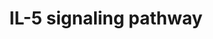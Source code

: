 ---
annotations:
- type: Pathway Ontology
  value: interleukin-5 signaling pathway
authors:
- A.Pandey
- MaintBot
- Khanspers
- Christine Chichester
- Eweitz
description: ''
last-edited: 2021-05-23
organisms:
- Mus musculus
redirect_from:
- /index.php/Pathway:WP151
- /instance/WP151
schema-jsonld:
- '@context': https://schema.org/
  '@id': https://wikipathways.github.io/pathways/WP151.html
  '@type': Dataset
  creator:
    '@type': Organization
    name: WikiPathways
  description: ''
  keywords:
  - Btk
  - Ptpn6
  - Sdcbp
  - Pla2g4a
  - Sh2b2
  - Prkcd
  - Ctnnb1
  - Ptpn11
  - Syk
  - Pim1
  - Foxo3
  - Map2k2
  - Akt1
  - Unc119
  - Icam1
  - Raf1
  - Sox4
  - Il5
  - Jak2
  - Alox5ap
  - Jun
  - Mapk14
  - Stat5a
  - Elk1
  - Kras
  - Hcls1
  - Shc1
  - Hras1
  - ICAM3
  - Hck
  - Cdkn1b
  - Alox5
  - Nfkbia
  - Ptk2b
  - Rps6ka1
  - Grb2
  - Cbl
  - Atf2
  - Stat5b
  - Itgam
  - Shc2
  - Mapk1
  - Dnm2
  - Stat3
  - Rapgef1
  - Rap1gap
  - Lyn
  - Ywhaz
  - Rac1
  - Mapk3
  - Csf2rb
  - Vav1
  - Pik3r2
  - Crkl
  - Bax
  - Pik3r1
  - Stat1
  - Gsk3b
  - Ccnd3
  - Mapk9
  - Il5ra
  - CSF2RB
  - Itgb2
  - Nfkb1
  - Il2rb
  - Socs1
  - Prkcb
  - Pik3cg
  - Jak1
  - Gsk3a
  license: CC0
  name: IL-5 signaling pathway
seo: CreativeWork
title: IL-5 signaling pathway
wpid: WP151
---